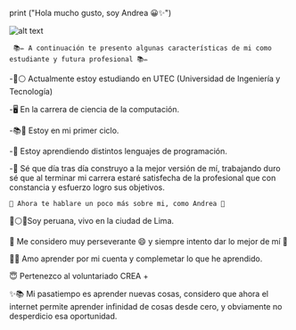 
print ("Hola mucho gusto, soy Andrea 😀✨")

![alt text](https://previews.123rf.com/images/maslakhatul/maslakhatul1812/maslakhatul181200006/112771105-computer-science-engineering-education-doodle-art-with-black-and-white-color-outline-vector-illustra.jpg)



     📚✏️ A continuación te presento algunas características de mi como estudiante y futura profesional 📚✏️

-🔵⚪ Actualmente estoy estudiando en UTEC (Universidad de Ingeniería y Tecnología) 

-🖥️ En la carrera de ciencia de la computación.

-📚🎒 Estoy en mi primer ciclo.

-🙌 Estoy aprendiendo distintos lenguajes de programación.

-🤗 Sé que día tras día construyo a la mejor versión de mí, trabajando duro sé que al terminar mi carrera estaré satisfecha de la profesional que con constancia y esfuerzo logro sus objetivos.


    🌷 Ahora te hablare un poco más sobre mi, como Andrea 🌷

🔴⚪🔴Soy peruana, vivo en la ciudad de Lima. 

🥰 Me considero muy perseverante 😄 y siempre intento dar lo mejor de mí 🥰

🧠🤓 Amo aprender por mi cuenta y complemetar lo que he aprendido.

😇 Pertenezco al voluntariado CREA +

✨📚 Mi pasatiempo es aprender nuevas cosas, considero que ahora el internet permite aprender infinidad de cosas desde cero, y obviamente no desperdicio esa oportunidad.














